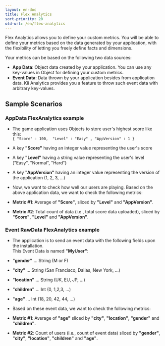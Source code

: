 ```yaml
---
layout: en-doc
title: Flex Analytics
sort-priority: 20
old-url: /en/flex-analytics
---
```

Flex Analytics allows you to define your custom metrics. You will be able to define your metrics based on the data generated by your application, with the flexibility of letting you freely define facts and dimensions.

Your metrics can be based on the following two data sources:

* **App Data**: Object data created by your application. You can use any key-values in Object for defining your custom metrics.
* **Event Data**: Data thrown by your application besides from application data. Kii Analytics provides you a feature to throw such event data with arbitrary key-values.


## Sample Scenarios

### AppData FlexAnalytics example

* The game application uses Objects to store user's highest score like this:<br />```{ "Score" : 100,  "Level" : "Easy" , "AppVersion" : 1 }```
 * A key **"Score"** having an integer value representing the user's score
 * A key **"Level"** having a string value representing the user's level ("Easy", "Normal", "Hard")
 * A key **"AppVersion"** having an integer value representing the version of the application (1, 2, 3, ...)

* Now, we want to check how well our users are playing.   Based on the above application data, we want to check the following metrics:
 * **Metric #1**: Average of **"Score"**, sliced by **"Level"** and **"AppVersion"**.
 * **Metric #2**: Total count of data (i.e., total score data uploaded), sliced by **"Score"**, **"Level"** and **"AppVersion"**.


### Event RawData FlexAnalytics example

* The application is to send an event data with the following fields upon the installation.<BR />This Event Data is named **"MyUser"**:
 * **"gender"** ... String (M or F)
 * **"city"** ... String (San Francisco, Dallas, New York, ...)
 * **"location"** ... String (UK, EU, JP, ...)
 * **"children"** ... Int (0, 1,2,3, ...)
 * **"age"** ... Int (18, 20, 42, 44, ...)

* Based on these event data, we want to check the following metrics:
 * **Metric #1**: Average of **"age"** sliced by **"city"**, **"location"**, **"gender"** and **"children"**.
 * **Metric #2**: Count of users (i.e., count of event data) sliced by **"gender"**, **"city"**, **"location"**, **"children"** and **"age"**.